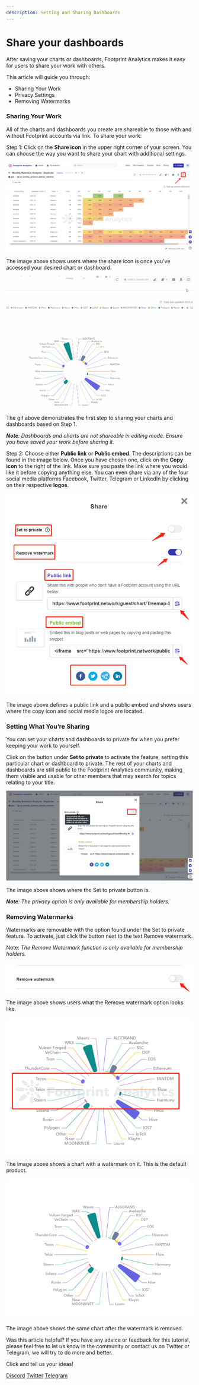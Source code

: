 ```yaml
---
description: Setting and Sharing Dashboards
---
```


# Share your dashboards

After saving your charts or dashboards, Footprint Analytics makes it easy for users to share your work with others.

This article will guide you through:

* Sharing Your Work
* Privacy Settings
* Removing Watermarks

### Sharing Your Work <a href="#_3h49oa8whlp3" id="_3h49oa8whlp3"></a>

All of the charts and dashboards you create are shareable to those with and without Footprint accounts via link. To share your work:

Step 1: Click on the **Share icon** in the upper right corner of your screen. You can choose the way you want to share your chart with additional settings.

![](<../../.gitbook/assets/0 (4)>)

The image above shows users where the share icon is once you’ve accessed your desired chart or dashboard.

![](<../../.gitbook/assets/1 (7)>)

The gif above demonstrates the first step to sharing your charts and dashboards based on Step 1.

_**Note**: Dashboards and charts are not shareable in editing mode. Ensure you have saved your work before sharing it._

Step 2: Choose either **Public link** or **Public embed**. The descriptions can be found in the image below. Once you have chosen one, click on the **Copy icon** to the right of the link. Make sure you paste the link where you would like it before copying anything else. You can even share via any of the four social media platforms Facebook, Twitter, Telegram or LinkedIn by clicking on their respective **logos**.

![](<../../.gitbook/assets/2 (8) (1)>)

The image above defines a public link and a public embed and shows users where the copy icon and social media logos are located.

### Setting What You’re Sharing <a href="#_xk96n5zgzpw1" id="_xk96n5zgzpw1"></a>

You can set your charts and dashboards to private for when you prefer keeping your work to yourself.

Click on the button under **Set to private** to activate the feature, setting this particular chart or dashboard to private. The rest of your charts and dashboards are still public to the Footprint Analytics community, making them visible and usable for other members that may search for topics relating to your title.

![](<../../.gitbook/assets/3 (5)>)

The image above shows where the Set to private button is.

_**Note**: The privacy option is only available for membership holders._

### Removing Watermarks <a href="#_2i0gzxj8gsjs" id="_2i0gzxj8gsjs"></a>

Watermarks are removable with the option found under the Set to private feature. To activate, just click the button next to the text Remove watermark.

Note: _The Remove Watermark function is only available for membership holders._

![](<../../.gitbook/assets/4 (5)>)

The image above shows users what the Remove watermark option looks like.

![](<../../.gitbook/assets/5 (8)>)

The image above shows a chart with a watermark on it. This is the default product.

![](<../../.gitbook/assets/6 (3)>)

The image above shows the same chart after the watermark is removed.

Was this article helpful? If you have any advice or feedback for this tutorial, please feel free to let us know in the community or contact us on Twitter or Telegram, we will try to do more and better.

Click and tell us your ideas!

[Discord](https://discord.com/invite/3HYaR6USM7) [Twitter](https://twitter.com/Footprint\_DeFi) [Telegram](https://t.me/joinchat/4-ocuURAr2thODFh)
